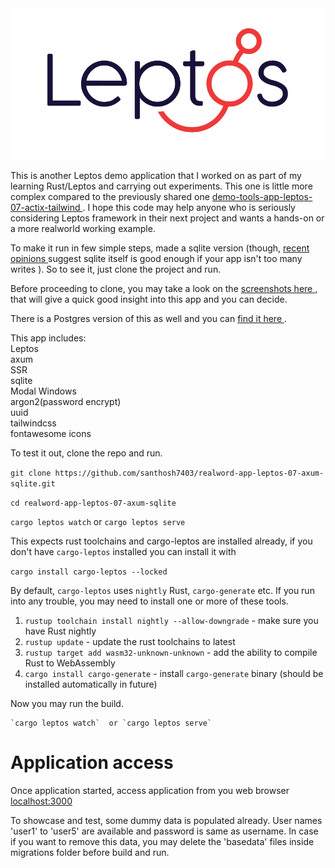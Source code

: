 <picture>
    <source srcset="https://raw.githubusercontent.com/leptos-rs/leptos/main/docs/logos/Leptos_logo_Solid_White.svg" media="(prefers-color-scheme: dark)">
    <img src="https://raw.githubusercontent.com/leptos-rs/leptos/main/docs/logos/Leptos_logo_RGB.svg" alt="Leptos Logo">
</picture>


This is another Leptos demo application that I worked on as part of my learning Rust/Leptos and carrying out experiments. This one is little more complex  compared to the previously shared one [ demo-tools-app-leptos-07-actix-tailwind ](https://github.com/santhosh7403/demo-tools-app-leptos-07-actix-tailwind). I hope this code may help anyone who is seriously considering Leptos framework in their next project and wants a hands-on or a more realworld working example.

To make it run in few simple steps, made a sqlite version (though, [ recent opinions ](https://dev.to/shayy/everyone-is-wrong-about-sqlite-4gjf) suggest sqlite itself is good enough if your app isn't too many writes ). So to see it, just clone the project and run.

Before proceeding to clone, you may take a look on the [ screenshots here ](https://github.com/santhosh7403/realword-app-leptos-07-axum-sqlite/blob/main/App_Screenshots.md), that will give a quick good insight into this app and you can decide.

There is a Postgres version of this as well and you can [ find it here ](https://github.com/santhosh7403/realword-app-leptos-axum).

This app includes:<br/>
        Leptos<br/>
        axum<br/>
        SSR<br/>
        sqlite<br/>
        Modal Windows<br/>
        argon2(password encrypt)<br/>
        uuid<br/>
        tailwindcss<br/>
        fontawesome icons<br/>

To test it out, clone the repo and run.

`git clone https://github.com/santhosh7403/realword-app-leptos-07-axum-sqlite.git`

`cd realword-app-leptos-07-axum-sqlite`

`cargo leptos watch`  or `cargo leptos serve`

This expects rust toolchains and cargo-leptos are installed already, if you don't have `cargo-leptos` installed you can install it with

`cargo install cargo-leptos --locked`


By default, `cargo-leptos` uses `nightly` Rust, `cargo-generate` etc. If you run into any trouble, you may need to install one or more of these tools.

1. `rustup toolchain install nightly --allow-downgrade` - make sure you have Rust nightly
2. `rustup update` - update the rust toolchains to latest
3. `rustup target add wasm32-unknown-unknown` - add the ability to compile Rust to WebAssembly
4. `cargo install cargo-generate` - install `cargo-generate` binary (should be installed automatically in future)

Now you may run the build.

    `cargo leptos watch`  or `cargo leptos serve`

# Application access

Once application started, access application from you web browser [ localhost:3000 ](http://localhost:3000/)

To showcase and test, some dummy data is populated already. User names 'user1' to 'user5' are available and password is same as username. In case if you want to remove this data, you may delete the 'basedata' files inside migrations folder before build and run.
